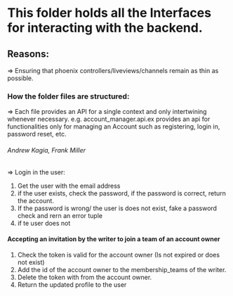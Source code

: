 # This folder holds all the Interfaces for interacting with the backend.

## Reasons:

=> Ensuring that phoenix controllers/liveviews/channels remain as thin as possible.

### How the folder files are structured:

=> Each file provides an API for a single context and only intertwining whenever necessary.
e.g. account_manager.api.ex provides an api for functionalities only for managing an Account such as registering, login in, password reset, etc.

###### Andrew Kagia, Frank Miller

=> Login in the user:

1. Get the user with the email address
2. if the user exists, check the password, if the password is correct, return the account.
3. If the password is wrong/ the user is does not exist, fake a password check and rern an error tuple
4. if te user does not

#### Accepting an invitation by the writer to join a team of an account owner

1. Check the token is valid for the account owner (Is not expired or does not exist)
2. Add the id of the account owner to the membership_teams of the writer.
3. Delete the token with from the account owner.
4. Return the updated profile to the user
